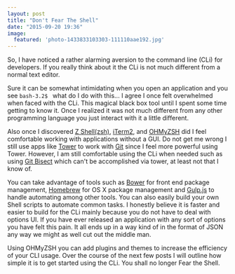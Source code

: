 ```yaml
---
layout: post
title: "Don't Fear The Shell"
date: "2015-09-20 19:36"
image:
  featured: 'photo-1433833103303-111110aae192.jpg'
---
```

So, I have noticed a rather alarming aversion to the command line (CLi) for developers. If you really think about it the CLi is not much different from a normal text editor. 

Sure it can be somewhat intimidating when you open an application and you see `bash-3.2$ ` what do I do with this... I agree I once felt overwhelmed when faced with the CLi. This magical black box tool until I spent some time getting to know it. Once I realized it was not much different from any other programming language you just interact with it a little different. 

Also once I discovered   [Z Shell(zsh)](https://en.wikipedia.org/wiki/Z_shell), [iTerm2](https://www.iterm2.com/), and [OHMyZSH](https://github.com/robbyrussell/oh-my-zsh) did I feel comfortable working with applications without a GUI. Do not get me wrong I still use apps like [Tower](http://www.git-tower.com/) to work with [Git](https://git-scm.com/) since I feel more powerful using Tower. However, I am still comfortable using the CLi when needed such as using [Git Bisect](http://git-scm.com/docs/git-bisect) which can't be accomplished via tower, at least not that I know of. 

You can take advantage of tools such as [Bower](http://bower.io/) for front end package management, [Homebrew](http://brew.sh/) for OS X package management and [Gulp.js](http://gulpjs.com/) to handle automating among other tools. You can also easily build your own Shell scripts to automate common tasks. I honestly believe it is faster and easier to build for the CLi mainly because you do not have to deal with options UI. If you have ever released an application with any sort of options you have felt this pain. It all ends up in a way kind of  in the format of JSON any way we might as well cut out the middle man. 

Using OHMyZSH you can add plugins and themes to increase the efficiency of your CLI usage. Over the course of the next few posts I will outline how simple it is to get started using the CLi. You shall no longer Fear the Shell.